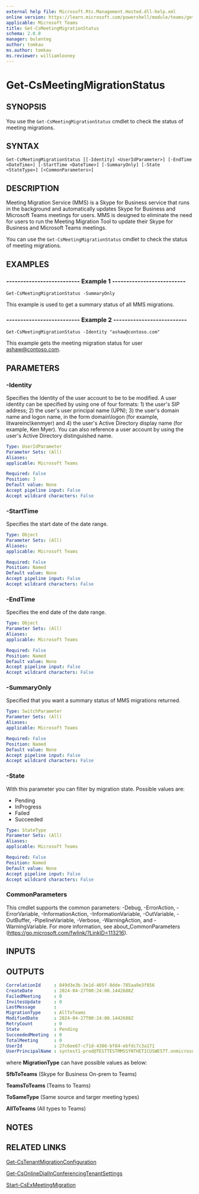 ```yaml
---
external help file: Microsoft.Rtc.Management.Hosted.dll-help.xml
online version: https://learn.microsoft.com/powershell/module/teams/get-csmeetingmigrationstatus
applicable: Microsoft Teams
title: Get-CsMeetingMigrationStatus
schema: 2.0.0
manager: bulenteg
author: tomkau
ms.author: tomkau
ms.reviewer: williamlooney
---
```


# Get-CsMeetingMigrationStatus

## SYNOPSIS
You use the `Get-CsMeetingMigrationStatus` cmdlet to check the status of meeting migrations.

## SYNTAX
```
Get-CsMeetingMigrationStatus [[-Identity] <UserIdParameter>] [-EndTime <DateTime>] [-StartTime <DateTime>] [-SummaryOnly] [-State <StateType>] [<CommonParameters>]
```

## DESCRIPTION
Meeting Migration Service (MMS) is a Skype for Business service that runs in the background and automatically updates Skype for Business and Microsoft Teams meetings for users. MMS is designed to eliminate the need for users to run the Meeting Migration Tool to update their Skype for Business and Microsoft Teams meetings.

You can use the `Get-CsMeetingMigrationStatus` cmdlet to check the status of meeting migrations.

## EXAMPLES

### -------------------------- Example 1 --------------------------
```
Get-CsMeetingMigrationStatus -SummaryOnly
```

This example is used to get a summary status of all MMS migrations.

### -------------------------- Example 2 --------------------------
```
Get-CsMeetingMigrationStatus -Identity "ashaw@contoso.com"
```

This example gets the meeting migration status for user ashaw@contoso.com.

## PARAMETERS

### -Identity
Specifies the Identity of the user account to be to be modified. A user identity can be specified by using one of four formats: 1) the user's SIP address; 2) the user's user principal name (UPN); 3) the user's domain name and logon name, in the form domain\logon (for example, litwareinc\kenmyer) and 4) the user's Active Directory display name (for example, Ken Myer). You can also reference a user account by using the user's Active Directory distinguished name.

```yaml
Type: UserIdParameter
Parameter Sets: (All)
Aliases: 
applicable: Microsoft Teams

Required: False
Position: 3
Default value: None
Accept pipeline input: False
Accept wildcard characters: False
```

### -StartTime
Specifies the start date of the date range.

```yaml
Type: Object
Parameter Sets: (All)
Aliases: 
applicable: Microsoft Teams

Required: False
Position: Named
Default value: None
Accept pipeline input: False
Accept wildcard characters: False
```

### -EndTime
Specifies the end date of the date range.

```yaml
Type: Object
Parameter Sets: (All)
Aliases: 
applicable: Microsoft Teams

Required: False
Position: Named
Default value: None
Accept pipeline input: False
Accept wildcard characters: False
```

### -SummaryOnly
Specified that you want a summary status of MMS migrations returned.

```yaml
Type: SwitchParameter
Parameter Sets: (All)
Aliases: 
applicable: Microsoft Teams

Required: False
Position: Named
Default value: None
Accept pipeline input: False
Accept wildcard characters: False
```

### -State
With this parameter you can filter by migration state. Possible values are:
* Pending
* InProgress
* Failed
* Succeeded

```yaml
Type: StateType
Parameter Sets: (All)
Aliases: 
applicable: Microsoft Teams

Required: False
Position: Named
Default value: None
Accept pipeline input: False
Accept wildcard characters: False
```

### CommonParameters
This cmdlet supports the common parameters: -Debug, -ErrorAction, -ErrorVariable, -InformationAction, -InformationVariable, -OutVariable, -OutBuffer, -PipelineVariable, -Verbose, -WarningAction, and -WarningVariable. For more information, see about_CommonParameters (https://go.microsoft.com/fwlink/?LinkID=113216).

## INPUTS

## OUTPUTS
```yaml
CorrelationId     : 849d3e3b-3e1d-465f-8dde-785aa9e3f856
CreateDate        : 2024-04-27T00:24:00.1442688Z
FailedMeeting     : 0
InvitesUpdate     : 0
LastMessage       :
MigrationType     : AllToTeams
ModifiedDate      : 2024-04-27T00:24:00.1442688Z
RetryCount        : 0
State             : Pending
SucceededMeeting  : 0
TotalMeeting      : 0
UserId            : 27c6ee67-c71d-4386-bf84-ebfdc7c3a171
UserPrincipalName : syntest1-prod@TESTTESTMMSSYNTHETICUSWESTT.onmicrosoft.com
```

where **MigrationType** can have possible values as below:

 **SfbToTeams** (Skype for Business On-prem to Teams)
 
 **TeamsToTeams** (Teams to Teams)
 
 **ToSameType** (Same source and targer meeting types)
 
 **AllToTeams** (All types to Teams)
 

## NOTES

## RELATED LINKS
[Get-CsTenantMigrationConfiguration](Get-CsTenantMigrationConfiguration.md)

[Get-CsOnlineDialInConferencingTenantSettings](Get-CsOnlineDialInConferencingTenantSettings.md)

[Start-CsExMeetingMigration](Start-CsExMeetingMigration.md)

